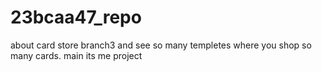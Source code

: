 # 23bcaa47_repo
about card store
branch3
and see so many templetes
where you shop so many cards.
main
its me project
